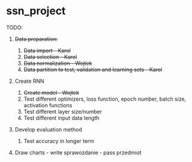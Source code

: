 # ssn_project
TODO:
1) ~~Data preparation:~~
    1) ~~Data import - Karol~~
    2) ~~Data selection - Karol~~
    3) ~~Data normalization - Wojtek~~
    4) ~~Data partition to test, validation and learning sets - Karol~~

2) Create RNN
    1) ~~Create model - Wojtek~~
    2) Test different optimizers, loss function, epoch number, batch size, activation functions
    3) Test different layer size/number
    4) Test different input data length
    
3) Develop evaluation method
    1) Test accuracy in longer term

4) Draw charts - write sprawozdanie - pass przedmiot
